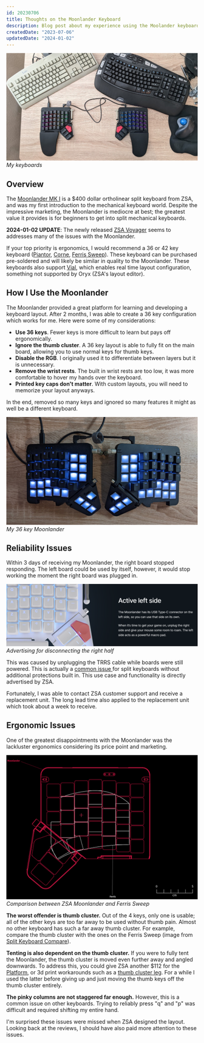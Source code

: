 ```yaml
---
id: 20230706
title: Thoughts on the Moonlander Keyboard
description: Blog post about my experience using the Moolander keyboard. Reliability and  ergonomics issues.
createdDate: "2023-07-06"
updatedDate: "2024-01-02"
---
```

![my keyboards](/static/content/images/blog/20230706/20230706_moonlander_and_keyboards.png)
*My keyboards*
## Overview

The [Moonlander MK I](https://www.zsa.io/moonlander/) is a $400 dollar ortholinear split keyboard from ZSA, and was my first introduction to the mechanical keyboard world. Despite the impressive marketing, the Moonlander is mediocre at best; the greatest value it provides is for beginners to get into split mechanical keyboards.

**2024-01-02 UPDATE**: The newly released [ZSA Voyager](https://www.zsa.io/voyager) seems to addresses many of the  issues with the Moonlander.

If your top priority is ergonomics, I would recommend a 36 or 42 key keyboard ([Piantor](https://github.com/beekeeb/piantor), [Corne](https://github.com/foostan/crkbd), [Ferris Sweep](https://github.com/davidphilipbarr/Sweep)). These keyboard can be purchased pre-soldered and will likely be similar in quality to the Moonlander. These keyboards also support [Vial](https://get.vial.today/), which enables real time layout configuration, something not supported by Oryx (ZSA's layout editor).

## How I Use the Moonlander

The Moonlander provided a great platform for learning and developing a keyboard layout. After 2 months, I was able to create a 36 key configuration which works for me. Here were some of my considerations:

- **Use 36 keys**. Fewer keys is more difficult to learn but pays off ergonomically.
- **Ignore the thumb cluster**. A 36 key layout is able to fully fit on the main board, allowing you to use normal keys for thumb keys.
- **Disable the RGB**. I originally used it to differentiate between layers but it is unnecessary.
- **Remove the wrist rests**. The built in wrist rests are too low, it was more comfortable to hover my hands over the keyboard.
- **Printed key caps don't matter**. With custom layouts, you will need to memorize your layout anyways.

In the end, removed so many keys and ignored so many features it might as well be a different keyboard.

![my moonlander configuration](/static/content/images/blog/20230706/20230706_36key_moonlander.png)
*My 36 key Moonlander*

## Reliability Issues

Within 3 days of receiving my Moonlander, the right board stopped responding. The left board could be used by itself, however, it would stop working the moment the right board was plugged in.

![screenshot from zsa](/static/content/images/blog/20230706/20230706_zsa_active_left.png)
*Advertising for disconnecting the right half*

This was caused by unplugging the TRRS cable while boards were still powered. This is actually a [common issue ](https://www.reddit.com/r/ErgoMechKeyboards/comments/rt083u/) for split keyboards without additional protections built in. This use case and functionality is directly advertised by ZSA.

Fortunately, I was able to contact ZSA customer support and receive a replacement unit. The long lead time also applied to the replacement unit which took about a week to receive.

## Ergonomic Issues

One of the greatest disappointments with the Moonlander was the lackluster ergonomics considering its price point and marketing.

![moonlander vs ferris](/static/content/images/blog/20230706/20230706_moonlander_ferris.png)
*Comparison between ZSA Moonlander and Ferris Sweep*

**The worst offender is thumb cluster.** Out of the 4 keys, only one is usable; all of the other keys are too far away to be used without thumb pain. Almost no other keyboard has such a far away thumb cluster. For example, compare the thumb cluster with the ones on the Ferris Sweep (image from [Split Keyboard Compare](https://compare.splitkb.com/)).

**Tenting is also dependent on the thumb cluster.** If you were to fully tent the Moonlander, the thumb cluster is moved even further away and angled downwards. To address this, you could give ZSA another $112 for the [Platform](https://www.zsa.io/moonlander/platform/), or 3d print workarounds such as a [thumb cluster leg](https://www.thingiverse.com/thing:4688862). For a while I used the latter before giving up and just moving the thumb keys off the thumb cluster entirely.

**The pinky columns are not staggered far enough.** However, this is a common issue on other keyboards. Trying to reliably press "q" and "p" was difficult and required shifting my entire hand.

I'm surprised these issues were missed when ZSA designed the layout. Looking back at the reviews, I should have also paid more attention to these issues.
